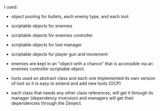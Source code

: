I used:
- object pooling for bullets,  each enemy type, and each loot.

- scriptable objects for enemies
- scriptable objects for enemies controller
- scriptable objects for loot manager
- scriptable objects for player gun and movement

- enemies are kept in an "object with a chance" that is accessible via an enemies controller scriptable object.

- loots used an abstract class and each one Implemented its own version of loot so it is easy to extend and add new loots (OCP)

- each class that needs any other class references, will get it through its manager (dependency inversion) and managers will get their dependencies through the Zenject.



